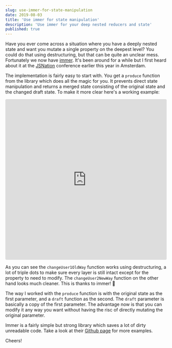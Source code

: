 ```yaml
---
slug: use-immer-for-state-manipulation
date: 2019-08-03
title: 'Use immer for state manipulation'
description: 'Use immer for your deep nested reducers and state'
published: true
---
```


Have you ever come across a situation where you have a deeply nested state and want you mutate a single property on the deepest level? You could do that using destructuring, but that can be quite an unclear mess. Fortunately we now have <a href="https://github.com/immerjs/immer" target="_blank" rel="noopener noreferrer">immer</a>. It's been around for a while but I first heard about it at the <a href="https://jsnation.com/" target="_blank" rel="noopener noreferrer">JSNation</a> conference earlier this year in Amsterdam.

The implementation is fairly easy to start with. You get a `produce` function from the library which does all the magic for you. It prevents direct state manipulation and returns a merged state consisting of the original state and the changed draft state. To make it more clear here's a working example:

<iframe src="https://codesandbox.io/embed/immer-example-dly36?fontsize=14&view=editor" title="immer-example-2" allow="geolocation; microphone; camera; midi; vr; accelerometer; gyroscope; payment; ambient-light-sensor; encrypted-media" style="width:100%; height:500px; border:0; border-radius: 4px; overflow:hidden;" sandbox="allow-modals allow-forms allow-popups allow-scripts allow-same-origin"></iframe>

As you can see the `changeUser1OldWay` function works using destructuring, a lot of triple dots to make sure every layer is still intact except for the property to need to modify. The `changeUser2NewWay` function on the other hand looks much cleaner. This is thanks to immer! 🎉 

The way I worked with the `produce` function is with the original state as the first parameter, and a `draft` function as the second. The `draft` parameter is basically a copy of the first parameter. The advantage now is that you can modify it any way you want without having the risc of directly mutating the original parameter. 

Immer is a fairly simple but strong library which saves a lot of dirty unreadable code. Take a look at their <a href="https://github.com/immerjs/immer" target="_blank" rel="noopener noreferrer">Github page</a> for more examples. 

Cheers!

